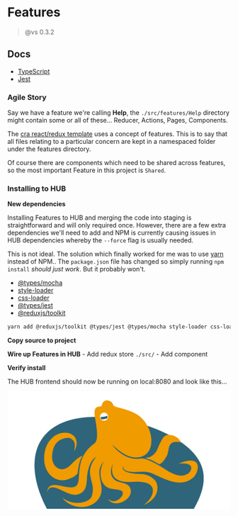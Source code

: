 # Features 
> @vs 0.3.2

## Docs
- [TypeScript](./docs/typescript.md)
- [Jest](./docs/jest.md)

### Agile Story
Say we have a feature we're calling **Help**, the `./src/features/Help` directory might contain some or all of these... Reducer, Actions, Pages, Components. 

The [cra react/redux template](https://redux-toolkit.js.org/introduction/getting-started) uses a concept of features. This is to say that all files relating to a particular concern are kept in a namespaced folder under the features directory. 

Of course there are components which need to be shared across features, so the most important Feature in this project is `Shared`.

### Installing to HUB 


**New dependencies** 

Installing Features to HUB and merging the code into staging is straightforward and will only required once. However, there are a few extra dependencies we'll need to add and NPM is currently causing issues in HUB dependencies whereby the `--force` flag is usually needed. 

This is not ideal. The solution which finally worked for me was to use [yarn](https://yarnpkg.com) instead of NPM.. The `package.json` file has changed so simply running `npm install` _should just work_. But it probably won't.

  - [@types/mocha](https://www.npmjs.com/package/@types/mocha)
  - [style-loader](https://www.npmjs.com/package/style-loader)
  - [css-loader](https://www.npmjs.com/package/css-loader)
  - [@types/jest](https://www.npmjs.com/package/@types/jest) 
  - [@reduxjs/toolkit](https://www.npmjs.com/package/@reduxjs/toolkit)

```bash
yarn add @reduxjs/toolkit @types/jest @types/mocha style-loader css-loader --registry https://registry.npmjs.org
```
**Copy source to project**

**Wire up Features in HUB**
    - Add redux store `./src/`
    - Add component

**Verify install**

The HUB frontend should now be running on local:8080 and look like this...

![Features](./docs/media/hub-install-success.jpg)

